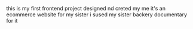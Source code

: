 this is my first frontend project designed nd creted my me
it's an ecommerce website for my sister
i sused my sister backery documentary for it
